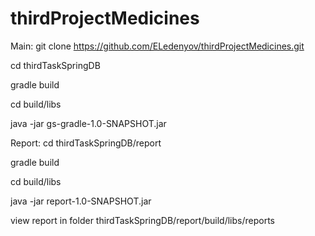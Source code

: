 # thirdProjectMedicines
Main:
git clone https://github.com/ELedenyov/thirdProjectMedicines.git

cd thirdTaskSpringDB

gradle build

cd build/libs

java -jar gs-gradle-1.0-SNAPSHOT.jar


Report:
cd thirdTaskSpringDB/report

gradle build

cd build/libs

java -jar report-1.0-SNAPSHOT.jar

view report in folder thirdTaskSpringDB/report/build/libs/reports
